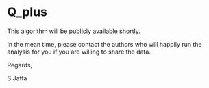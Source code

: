 # Q_plus

This algorithm will be publicly available shortly.

In the mean time, please contact the authors who will happily 
run the analysis for you if you are willing to share the data.

Regards,

S Jaffa
